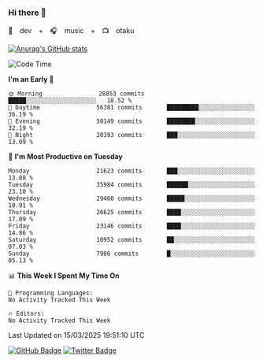 ### Hi there 👋

🚀　dev　+　🎧　music　+　📺　otaku


[![Anurag's GitHub stats](https://github-readme-stats.vercel.app/api?username=koheitasaka&count_private=true&show_icons=true&theme=monokai)](https://github.com/koheitasaka/github-readme-stats)

<!--START_SECTION:waka-->
![Code Time](http://img.shields.io/badge/Code%20Time-1%2C161%20hrs%2023%20mins-blue)

**I'm an Early 🐤** 

```text
🌞 Morning                28853 commits       █████░░░░░░░░░░░░░░░░░░░░   18.52 % 
🌆 Daytime                56381 commits       █████████░░░░░░░░░░░░░░░░   36.19 % 
🌃 Evening                50149 commits       ████████░░░░░░░░░░░░░░░░░   32.19 % 
🌙 Night                  20393 commits       ███░░░░░░░░░░░░░░░░░░░░░░   13.09 % 
```
📅 **I'm Most Productive on Tuesday** 

```text
Monday                   21623 commits       ███░░░░░░░░░░░░░░░░░░░░░░   13.88 % 
Tuesday                  35984 commits       ██████░░░░░░░░░░░░░░░░░░░   23.10 % 
Wednesday                29460 commits       █████░░░░░░░░░░░░░░░░░░░░   18.91 % 
Thursday                 26625 commits       ████░░░░░░░░░░░░░░░░░░░░░   17.09 % 
Friday                   23146 commits       ████░░░░░░░░░░░░░░░░░░░░░   14.86 % 
Saturday                 10952 commits       ██░░░░░░░░░░░░░░░░░░░░░░░   07.03 % 
Sunday                   7986 commits        █░░░░░░░░░░░░░░░░░░░░░░░░   05.13 % 
```


📊 **This Week I Spent My Time On** 

```text
💬 Programming Languages: 
No Activity Tracked This Week

🔥 Editors: 
No Activity Tracked This Week
```


 Last Updated on 15/03/2025 19:51:10 UTC
<!--END_SECTION:waka-->

[![GitHub Badge](https://img.shields.io/badge/GitHub-100000?style=for-the-badge&logo=github&logoColor=white)](https://github.com/koheitasaka)
[![Twitter Badge](https://img.shields.io/badge/Twitter-1DA1F2?style=for-the-badge&logo=twitter&logoColor=white)](https://twitter.com/sleep_asleep_)
